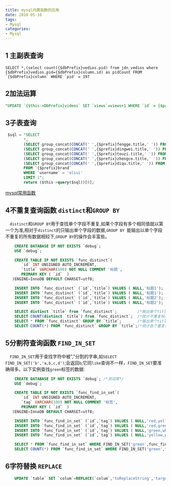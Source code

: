 ```yaml
---
title: mysql内置函数的应用
date: 2018-05-16
tags:
- Mysql
categories:
- Mysql
---
```

## 1 主副表查询
``` mysql
SELECT *,(select count({$dbPrefix}vedios.pid) from jdn_vedios where {$dbPrefix}vedios.pid={$dbPrefix}column.id) as pidCount	FROM `{$dbPrefix}column` WHERE `pid` = 197
```
## 2加法运算
``` sql
"UPDATE `{$this->DbPrefix}videos` SET `views`=views+1 WHERE `id` = {$param['id']}"
```
<!--more-->
## 3子表查询
``` sql
 $sql = "SELECT
        *,
        (SELECT group_concat(CONCAT(' ',{$prefix}fengge.title,' ')) FROM {$prefix}fengge WHERE FIND_IN_SET({$prefix}fengge.id,{$prefix}brand.fengge)) as fengge_str, -- 查风格中文
        (SELECT group_concat(CONCAT(' ',{$prefix}dingwei.title,' ')) FROM {$prefix}dingwei WHERE FIND_IN_SET({$prefix}dingwei.id,{$prefix}brand.dingwei)) as dingwei_str, -- 查定位中文
        (SELECT group_concat(CONCAT(' ',{$prefix}touzi.title,' ')) FROM {$prefix}touzi WHERE FIND_IN_SET({$prefix}touzi.id,{$prefix}brand.touzi)) as touzi_str, -- 查投资
        (SELECT group_concat(CONCAT(' ',{$prefix}zhengce.title,' ')) FROM {$prefix}zhengce WHERE FIND_IN_SET({$prefix}zhengce.id,{$prefix}brand.zhengce)) as zhengce_str, -- 查政策
        (SELECT group_concat(CONCAT(' ',{$prefix}diqu.title,' ')) FROM {$prefix}diqu WHERE FIND_IN_SET({$prefix}diqu.id,{$prefix}brand.diqu)) as diqu_str -- 地区
        FROM `{$prefix}brand`
        WHERE `username` = 'olisi'
        LIMIT 1";
        return ($this->query($sql))[0];
```
[mysql常用函数](https://blog.csdn.net/sugang_ximi/article/details/6664748)

## 4不重复查询函数 `distinct`和`GROUP BY`
&emsp;`distinct`和`GROUP BY`用于查找单个字段不重复,如果个字段有多个相同值就以第一个为准,相对于`distinct`的只输出单个字段的数据,`GROUP BY `能输出以单个字段不重复的所有数据相较下,`GROUP BY`的操作会丰富些。
``` sql
    CREATE DATABASE IF NOT EXISTS `debug`;
    USE `debug`;

    CREATE TABLE IF NOT EXISTS `func_distinct`(
       `id` INT UNSIGNED AUTO_INCREMENT,
       `title` VARCHAR(100) NOT NULL COMMENT '标题',
       PRIMARY KEY ( `id`  )
   )ENGINE=InnoDB DEFAULT CHARSET=utf8;

    INSERT INTO `func_distinct` (`id`,`title`) VALUES ( NULL,'标题1');
    INSERT INTO `func_distinct` (`id`,`title`) VALUES ( NULL,'标题1');
    INSERT INTO `func_distinct` (`id`,`title`) VALUES ( NULL,'标题2');
    INSERT INTO `func_distinct` (`id`,`title`) VALUES ( NULL,'标题2');

    SELECT distinct `title` from `func_distinct`;         /*输出单个title字段*/
    SELECT COUNT(distinct `title`) from `func_distinct`;  /*统计不重复标题的数量*/
    SELECT * FROM `func_distinct` GROUP BY `title`;       /*输出单个title字段*/
    SELECT COUNT(*) FROM `func_distinct` GROUP BY `title`;/*统计各个重复标题的数量*/

```
## 5分割符查询函数 `FIND_IN_SET`
&emsp;`FIND_IN_SET`用于查找字符中被","分割的字串,如`SELECT FIND_IN_SET('b','a,b,c,d')`;会返回`b`;它同`like`查询不一样，`FIND_IN_SET`要准确得多。以下实例查找`green`标签的数据:
``` sql
    CREATE DATABASE IF NOT EXISTS `debug`; /*测试库*/
    USE `debug`;

    CREATE TABLE IF NOT EXISTS `func_find_in_set`(
       `id` INT UNSIGNED AUTO_INCREMENT,
       `tag` VARCHAR(100) NOT NULL COMMENT '标签',
       PRIMARY KEY ( `id`  )
   )ENGINE=InnoDB DEFAULT CHARSET=utf8;

    INSERT INTO `func_find_in_set` (`id`,`tag`) VALUES ( NULL,'red,yellow');
    INSERT INTO `func_find_in_set` (`id`,`tag`) VALUES ( NULL,'red,green');
    INSERT INTO `func_find_in_set` (`id`,`tag`) VALUES ( NULL,'green,white');
    INSERT INTO `func_find_in_set` (`id`,`tag`) VALUES ( NULL,'yellow,pink');

    SELECT * FROM `func_find_in_set` WHERE FIND_IN_SET('green',func_find_in_set.tag); /*查找标签为green的数据*/
    SELECT COUNT(*) FROM `func_find_in_set` WHERE FIND_IN_SET('green',func_find_in_set.tag); /*统计green标签的数量*/
```

## 6字符替换 `REPLACE`
``` sql
    UPDATE `table` SET `colum`=REPLACE(`colum`,'toReplaceString','targetString')
```


